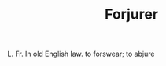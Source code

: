 ---
title: Forjurer
letter: F
permalink: "/definitions/bld-forjurer.html"
body: L. Fr. In old English law. to forswear; to abjure
published_at: '2018-07-07'
source: Black's Law Dictionary 2nd Ed (1910)
layout: post
---